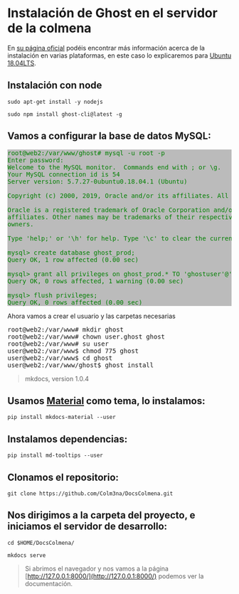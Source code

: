 # Instalación de Ghost en el servidor de la colmena

En [su página oficial](https://ghost.org/docs/install/ubuntu/) podéis encontrar más información acerca de la instalación en varias plataformas, en este caso lo explicaremos para [Ubuntu 18.04LTS](https://ubuntu.com).

## Instalación con node

`sudo apt-get install -y nodejs` 

`sudo npm install ghost-cli@latest -g`

## Vamos a configurar la base de datos MySQL:

<pre style="background-color: #bbbbbb; color: green;">
root@web2:/var/www/ghost# mysql -u root -p
Enter password: 
Welcome to the MySQL monitor.  Commands end with ; or \g.
Your MySQL connection id is 54
Server version: 5.7.27-0ubuntu0.18.04.1 (Ubuntu)

Copyright (c) 2000, 2019, Oracle and/or its affiliates. All rights reserved.

Oracle is a registered trademark of Oracle Corporation and/or its
affiliates. Other names may be trademarks of their respective
owners.

Type 'help;' or '\h' for help. Type '\c' to clear the current input statement.

mysql> create database ghost_prod;
Query OK, 1 row affected (0.00 sec)

mysql> grant all privileges on ghost_prod.* TO 'ghostuser'@'localhost' identified by 'SECRET_PASSWORD';
Query OK, 0 rows affected, 1 warning (0.00 sec)

mysql> flush privileges;
Query OK, 0 rows affected (0.00 sec)
</pre>

Ahora vamos a crear el usuario y las carpetas necesarias

<pre>
root@web2:/var/www# mkdir ghost
root@web2:/var/www# chown user.ghost ghost
root@web2:/var/www# su user
user@web2:/var/www$ chmod 775 ghost
user@web2:/var/www$ cd ghost
user@web2:/var/www/ghost$ ghost install
</pre>

>mkdocs, version 1.0.4

## Usamos [Material](https://squidfunk.github.io/mkdocs-material/) como tema, lo instalamos:
`pip install mkdocs-material --user`

## Instalamos dependencias:
`pip install md-tooltips --user`

## Clonamos el repositorio:
`git clone https://github.com/Colm3na/DocsColmena.git`

## Nos dirigimos a la carpeta del proyecto, e iniciamos el servidor de desarrollo:
`cd $HOME/DocsColmena/` 

`mkdocs serve`

> Si abrimos el navegador y nos vamos a la página [http://127.0.0.1:8000/](http://127.0.0.1:8000/) podemos ver la documentación.
